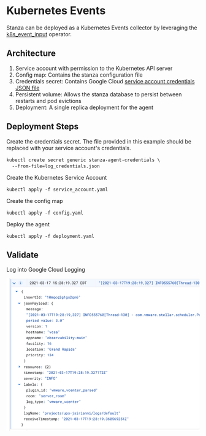 # Kubernetes Events

Stanza can be deployed as a Kubernetes Events collector by leveraging the [k8s_event_input](https://github.com/observIQ/stanza/blob/master/docs/operators/k8s_event_input.md) operator.

## Architecture

1. Service account with permission to the Kubernetes API server
2. Config map: Contains the stanza configuration file
3. Credentials secret: Contains Google Cloud [service account credentials JSON file](https://cloud.google.com/docs/authentication/getting-started)
4. Persistent volume: Allows the stanza database to persist between restarts and pod evictions
5. Deployment: A single replica deployment for the agent

## Deployment Steps

Create the credentials secret. The file provided in this example should be replaced
with your service account's credentials.
```
kubectl create secret generic stanza-agent-credentials \
  --from-file=log_credentials.json
```

Create the Kubernetes Service Account
```
kubectl apply -f service_account.yaml
```

Create the config map
```
kubectl apply -f config.yaml
```

Deploy the agent
```
kubectl apply -f deployment.yaml
```

## Validate

Log into Google Cloud Logging

![Events](./assets/events.png)
